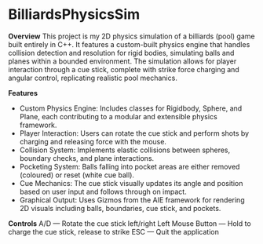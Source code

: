 # BilliardsPhysicsSim

**Overview**
This project is my 2D physics simulation of a billiards (pool) game built entirely in C++.  It features a custom-built physics engine that handles collision detection and resolution for rigid bodies, simulating balls and planes within a bounded environment.  The simulation allows for player interaction through a cue stick, complete with strike force charging and angular control, replicating realistic pool mechanics.

**Features**
- Custom Physics Engine: Includes classes for Rigidbody, Sphere, and Plane, each contributing to a modular and extensible physics framework.
- Player Interaction: Users can rotate the cue stick and perform shots by charging and releasing force with the mouse.
- Collision System: Implements elastic collisions between spheres, boundary checks, and plane interactions.
- Pocketing System: Balls falling into pocket areas are either removed (coloured) or reset (white cue ball).
- Cue Mechanics: The cue stick visually updates its angle and position based on user input and follows through on impact.
- Graphical Output: Uses Gizmos from the AIE framework for rendering 2D visuals including balls, boundaries, cue stick, and pockets.

**Controls**
A/D — Rotate the cue stick left/right
Left Mouse Button — Hold to charge the cue stick, release to strike
ESC — Quit the application
